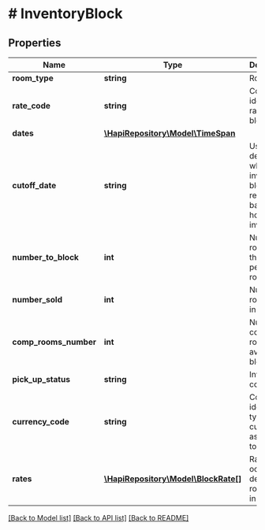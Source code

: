 # # InventoryBlock

## Properties

Name | Type | Description | Notes
------------ | ------------- | ------------- | -------------
**room_type** | **string** | Room type | [optional] 
**rate_code** | **string** | Code identifying rate for block | [optional] 
**dates** | [**\HapiRepository\Model\TimeSpan**](TimeSpan.md) |  | [optional] 
**cutoff_date** | **string** | Used to determine when the inventory block is released back into house inventory | [optional] 
**number_to_block** | **int** | Number of rooms for this block per day per room type | [optional] 
**number_sold** | **int** | Number of rooms sold in block | [optional] 
**comp_rooms_number** | **int** | Number of comp rooms available in block | [optional] 
**pick_up_status** | **string** | Inventory count type | [optional] 
**currency_code** | **string** | Code identifying type of currency associated to rate | [optional] 
**rates** | [**\HapiRepository\Model\BlockRate[]**](BlockRate.md) | Rate and occupancy detail for room type in block | [optional] 

[[Back to Model list]](../../README.md#documentation-for-models) [[Back to API list]](../../README.md#documentation-for-api-endpoints) [[Back to README]](../../README.md)


